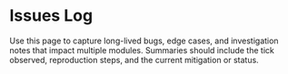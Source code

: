 # Issues Log

Use this page to capture long-lived bugs, edge cases, and investigation notes that impact multiple modules. Summaries should include the tick observed, reproduction steps, and the current mitigation or status.
